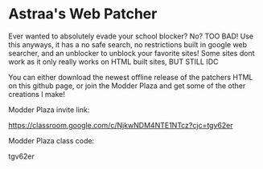 # Astraa's Web Patcher

Ever wanted to absolutely evade your school blocker? No? TOO BAD! Use this anyways, it has a no safe search, no restrictions built in google web searcher, and an unblocker to unblock your favorite sites! Some sites dont work as it only really works on HTML built sites, BUT STILL IDC

You can either download the newest offline release of the patchers HTML on this github page, or join the Modder Plaza and get some of the other creations I make!

Modder Plaza invite link:

https://classroom.google.com/c/NjkwNDM4NTE1NTcz?cjc=tgv62er

Modder Plaza class code:

tgv62er
